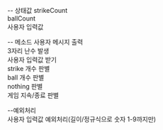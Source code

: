 -- 상태값
strikeCount  
ballCount  
사용자 입력값  

-- 메소드
사용자 메시지 출력  
3자리 난수 발생  
사용자 입력값 받기  
strike 개수 판별  
ball 개수 판별  
nothing 판별  
게임 지속/종료 판별  

--예외처리  
사용자 입력값 예외처리(길이/정규식으로 숫자 1-9까지만)  
